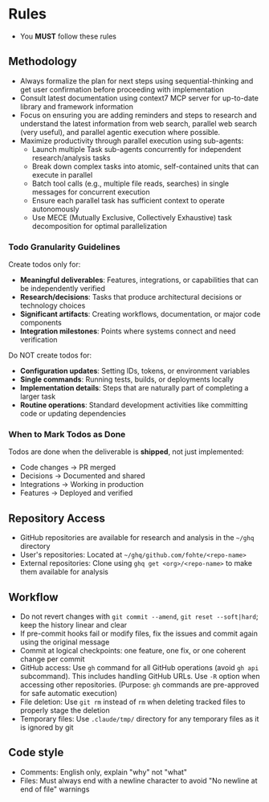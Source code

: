 # Rules

- You **MUST** follow these rules

## Methodology

- Always formalize the plan for next steps using sequential-thinking and get user confirmation before proceeding with implementation
- Consult latest documentation using context7 MCP server for up-to-date library and framework information
- Focus on ensuring you are adding reminders and steps to research and understand the latest information from web search, parallel web search (very useful), and parallel agentic execution where possible.
- Maximize productivity through parallel execution using sub-agents:
  - Launch multiple Task sub-agents concurrently for independent research/analysis tasks
  - Break down complex tasks into atomic, self-contained units that can execute in parallel
  - Batch tool calls (e.g., multiple file reads, searches) in single messages for concurrent execution
  - Ensure each parallel task has sufficient context to operate autonomously
  - Use MECE (Mutually Exclusive, Collectively Exhaustive) task decomposition for optimal parallelization

### Todo Granularity Guidelines

Create todos only for:
- **Meaningful deliverables**: Features, integrations, or capabilities that can be independently verified
- **Research/decisions**: Tasks that produce architectural decisions or technology choices
- **Significant artifacts**: Creating workflows, documentation, or major code components
- **Integration milestones**: Points where systems connect and need verification

Do NOT create todos for:
- **Configuration updates**: Setting IDs, tokens, or environment variables
- **Single commands**: Running tests, builds, or deployments locally
- **Implementation details**: Steps that are naturally part of completing a larger task
- **Routine operations**: Standard development activities like committing code or updating dependencies

### When to Mark Todos as Done

Todos are done when the deliverable is **shipped**, not just implemented:
- Code changes → PR merged
- Decisions → Documented and shared
- Integrations → Working in production
- Features → Deployed and verified

## Repository Access

- GitHub repositories are available for research and analysis in the `~/ghq` directory
- User's repositories: Located at `~/ghq/github.com/fohte/<repo-name>`
- External repositories: Clone using `ghq get <org>/<repo-name>` to make them available for analysis

## Workflow

- Do not revert changes with `git commit --amend`, `git reset --soft|hard`; keep the history linear and clear
- If pre-commit hooks fail or modify files, fix the issues and commit again using the original message
- Commit at logical checkpoints: one feature, one fix, or one coherent change per commit
- GitHub access: Use `gh` command for all GitHub operations (avoid `gh api` subcommand). This includes handling GitHub URLs. Use `-R` option when accessing other repositories. (Purpose: `gh` commands are pre-approved for safe automatic execution)
- File deletion: Use `git rm` instead of `rm` when deleting tracked files to properly stage the deletion
- Temporary files: Use `.claude/tmp/` directory for any temporary files as it is ignored by git

## Code style

- Comments: English only, explain "why" not "what"
- Files: Must always end with a newline character to avoid "No newline at end of file" warnings
